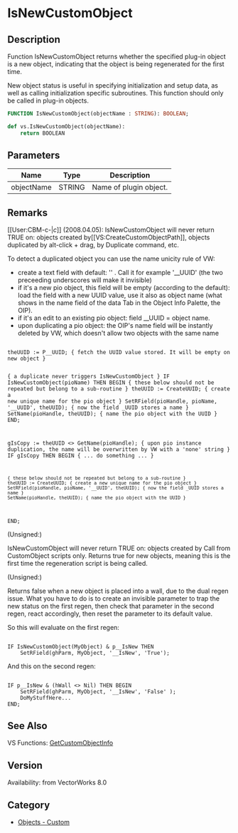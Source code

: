 # IsNewCustomObject

## Description
Function IsNewCustomObject returns whether the specified plug-in object is a new object, indicating that the object is being regenerated for the first time.


New object status is useful in specifying initialization and setup data, as well as calling initialization specific subroutines. This function should only be called in plug-in objects.

```pascal
FUNCTION IsNewCustomObject(objectName : STRING): BOOLEAN;
```

```python
def vs.IsNewCustomObject(objectName):
    return BOOLEAN
```

## Parameters
|Name|Type|Description|
|---|---|---|
|objectName|STRING|Name of plugin object.|

## Remarks
[[User:CBM-c-|_c_]] (2008.04.05): IsNewCustomObject will never return TRUE on: objects created by[[VS:CreateCustomObjectPath]], objects duplicated by alt-click + drag, by Duplicate command, etc.

To detect a duplicated object you can use the name unicity rule of VW:
* create a text field with default: '' <empty string>. Call it for example '__UUID' (the two preceeding underscores will make it invisible)
* if it's a new pio object, this field will be empty (according to the default): load the field with a new UUID value, use it also as object name (what shows in the name field of the data Tab in the Object Info Palette, the OIP).
* if it's an edit to an existing pio object: field __UUID = object name.
* upon duplicating a pio object: the OIP's name field will be instantly deleted by VW, which doesn't allow two objects with the same name

<code lang="vs">
theUUID := P__UUID; { fetch the UUID value stored. It will be empty on new object }

{ a duplicate never triggers IsNewCustomObject }
IF IsNewCustomObject(pioName) THEN BEGIN 
	{ these below should not be repeated but belong to a sub-routine }
	theUUID := CreateUUID; { create a new unique name for the pio object }
	SetRField(pioHandle, pioName, '__UUID', theUUID); { now the field _UUID stores a name }
	SetName(pioHandle, theUUID); { name the pio object with the UUID }
END;

gIsCopy := theUUID <> GetName(pioHandle); { upon pio instance duplication, the name will be overwritten by VW with a 'none' string }
IF gIsCopy THEN BEGIN
	{ ... do something ... }

	{ these below should not be repeated but belong to a sub-routine }
	theUUID := CreateUUID; { create a new unique name for the pio object }
	SetRField(pioHandle, pioName, '__UUID', theUUID); { now the field _UUID stores a name }
	SetName(pioHandle, theUUID); { name the pio object with the UUID }
END;
</code>


(Unsigned:)

IsNewCustomObject will never return TRUE on: objects created by Call from CustomObject scripts only.  Returns true for new objects, meaning this is the first time the regeneration script is being called.

(Unsigned:)

Returns false when a new object is placed into a wall, due to the dual regen issue. What you have to do is to create an invisible parameter to trap the new status on the first regen, then check that parameter in the second regen, react accordingly, then reset the parameter to its default value.

So this will evaluate on the first regen:

<code lang="pas">
IF IsNewCustomObject(MyObject) & p__IsNew THEN 
    SetRField(ghParm, MyObject, '__IsNew', 'True');
</code>

And this on the second regen:

<code lang="pas">
IF p__IsNew & (hWall <> Nil) THEN BEGIN
    SetRField(ghParm, MyObject, '__IsNew', 'False' );
    DoMyStuffHere...
END;
</code>

## See Also
VS Functions:
[GetCustomObjectInfo](GetCustomObjectInfo.md)

## Version
Availability: from VectorWorks 8.0

## Category
* [Objects - Custom](../Categories/Objects%20-%20Custom.md)
